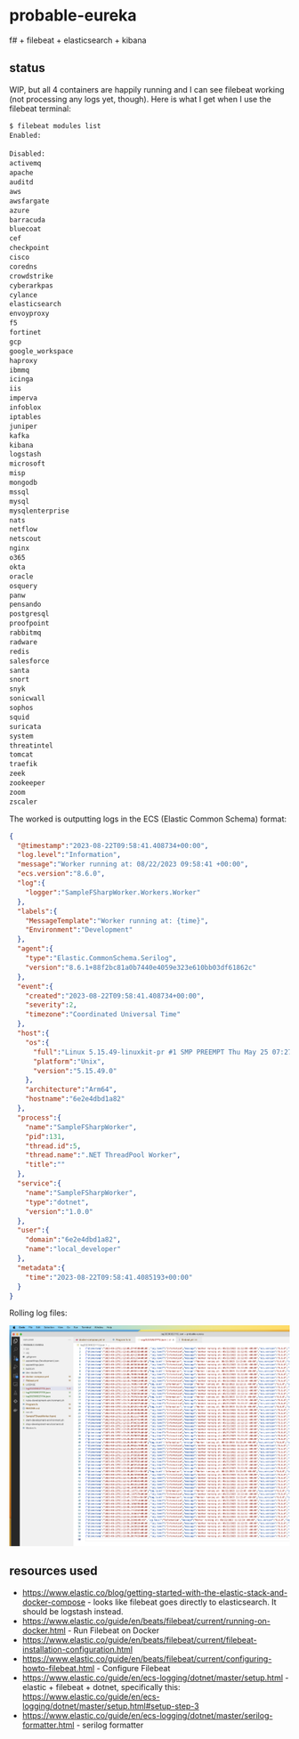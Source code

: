 # probable-eureka

f# + filebeat + elasticsearch + kibana

## status

WIP, but all 4 containers are happily running and I can see filebeat working (not processing any logs yet, though). Here is what I get when I use the filebeat terminal:

```bash
$ filebeat modules list
Enabled:

Disabled:
activemq
apache
auditd
aws
awsfargate
azure
barracuda
bluecoat
cef
checkpoint
cisco
coredns
crowdstrike
cyberarkpas
cylance
elasticsearch
envoyproxy
f5
fortinet
gcp
google_workspace
haproxy
ibmmq
icinga
iis
imperva
infoblox
iptables
juniper
kafka
kibana
logstash
microsoft
misp
mongodb
mssql
mysql
mysqlenterprise
nats
netflow
netscout
nginx
o365
okta
oracle
osquery
panw
pensando
postgresql
proofpoint
rabbitmq
radware
redis
salesforce
santa
snort
snyk
sonicwall
sophos
squid
suricata
system
threatintel
tomcat
traefik
zeek
zookeeper
zoom
zscaler
```

The worked is outputting logs in the ECS (Elastic Common Schema) format:

```json
{
  "@timestamp":"2023-08-22T09:58:41.408734+00:00",
  "log.level":"Information",
  "message":"Worker running at: 08/22/2023 09:58:41 +00:00",
  "ecs.version":"8.6.0",
  "log":{
    "logger":"SampleFSharpWorker.Workers.Worker"
  },
  "labels":{
    "MessageTemplate":"Worker running at: {time}",
    "Environment":"Development"
  },
  "agent":{
    "type":"Elastic.CommonSchema.Serilog",
    "version":"8.6.1+88f2bc81a0b7440e4059e323e610bb03df61862c"
  },
  "event":{
    "created":"2023-08-22T09:58:41.408734+00:00",
    "severity":2,
    "timezone":"Coordinated Universal Time"
  },
  "host":{
    "os":{
      "full":"Linux 5.15.49-linuxkit-pr #1 SMP PREEMPT Thu May 25 07:27:39 UTC 2023",
      "platform":"Unix",
      "version":"5.15.49.0"
    },
    "architecture":"Arm64",
    "hostname":"6e2e4dbd1a82"
  },
  "process":{
    "name":"SampleFSharpWorker",
    "pid":131,
    "thread.id":5,
    "thread.name":".NET ThreadPool Worker",
    "title":""
  },
  "service":{
    "name":"SampleFSharpWorker",
    "type":"dotnet",
    "version":"1.0.0"
  },
  "user":{
    "domain":"6e2e4dbd1a82",
    "name":"local_developer"
  },
  "metadata":{
    "time":"2023-08-22T09:58:41.4085193+00:00"
  }
}
```

Rolling log files:

![rolling log files](./img/rolling-file.png)

## resources used

* https://www.elastic.co/blog/getting-started-with-the-elastic-stack-and-docker-compose - looks like filebeat goes directly to elasticsearch. It should be logstash instead.
* https://www.elastic.co/guide/en/beats/filebeat/current/running-on-docker.html - Run Filebeat on Docker
* https://www.elastic.co/guide/en/beats/filebeat/current/filebeat-installation-configuration.html
* https://www.elastic.co/guide/en/beats/filebeat/current/configuring-howto-filebeat.html - Configure Filebeat
* https://www.elastic.co/guide/en/ecs-logging/dotnet/master/setup.html - elastic + filebeat + dotnet, specifically this: https://www.elastic.co/guide/en/ecs-logging/dotnet/master/setup.html#setup-step-3
* https://www.elastic.co/guide/en/ecs-logging/dotnet/master/serilog-formatter.html - serilog formatter